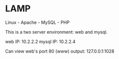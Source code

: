 LAMP
===

Linux - Apache - MySQL - PHP

This is a two server environment: web and mysql.

web IP: 10.2.2.2
mysql IP: 10.2.2.4

Can view web's port 80 (www) output: 127.0.0.1:1028

